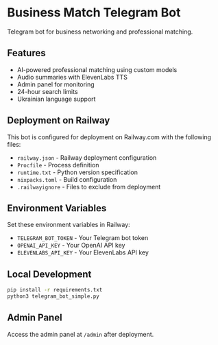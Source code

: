 # Business Match Telegram Bot

Telegram bot for business networking and professional matching.

## Features

- AI-powered professional matching using custom models
- Audio summaries with ElevenLabs TTS
- Admin panel for monitoring
- 24-hour search limits
- Ukrainian language support

## Deployment on Railway

This bot is configured for deployment on Railway.com with the following files:

- `railway.json` - Railway deployment configuration
- `Procfile` - Process definition
- `runtime.txt` - Python version specification
- `nixpacks.toml` - Build configuration
- `.railwayignore` - Files to exclude from deployment

## Environment Variables

Set these environment variables in Railway:

- `TELEGRAM_BOT_TOKEN` - Your Telegram bot token
- `OPENAI_API_KEY` - Your OpenAI API key
- `ELEVENLABS_API_KEY` - Your ElevenLabs API key

## Local Development

```bash
pip install -r requirements.txt
python3 telegram_bot_simple.py
```

## Admin Panel

Access the admin panel at `/admin` after deployment.